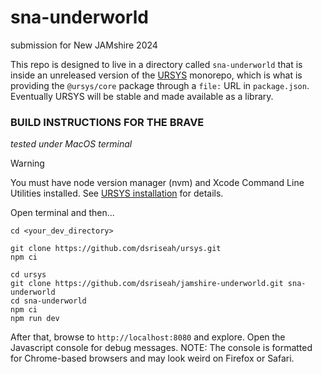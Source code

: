 # sna-underworld
submission for New JAMshire 2024

This repo is designed to live in a directory called `sna-underworld` that is inside an unreleased version of the [URSYS](https://github.com/dsriseah/ursys/) monorepo, which is what is providing the `@ursys/core` package through a `file:` URL in `package.json`. Eventually URSYS will be stable and made available as a library.

### BUILD INSTRUCTIONS FOR THE BRAVE 

_tested under MacOS terminal_

> [!WARNING]
>  You must have node version manager (nvm) and Xcode Command Line Utilities installed. See [URSYS installation](https://github.com/dsriseah/ursys/wiki/Installation) for details.

Open terminal and then...
```
cd <your_dev_directory>

git clone https://github.com/dsriseah/ursys.git
npm ci

cd ursys
git clone https://github.com/dsriseah/jamshire-underworld.git sna-underworld
cd sna-underworld
npm ci
npm run dev
```
After that, browse to `http://localhost:8080` and explore. Open the Javascript console for debug messages. NOTE: The console is formatted for Chrome-based browsers and may look weird on Firefox or Safari.
